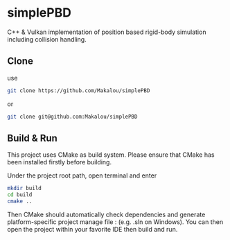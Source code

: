 # simplePBD
 C++ & Vulkan implementation of position based rigid-body simulation including collision handling.
 
 ## Clone
 use
 ```bash
 git clone https://github.com/Makalou/simplePBD
 ```
 or
 ```bash
 git clone git@github.com:Makalou/simplePBD
 ```
 ## Build & Run
 This project uses CMake as build system. Please ensure that CMake has been installed firstly before building.
 
 Under the project root path, open terminal and enter
 ```bash
 mkdir build
 cd build
 cmake ..
 ```
 Then CMake should automatically check dependencies and generate platform-specific project manage file : (e.g. .sln on Windows).
 You can then open the project within your favorite IDE then build and run.
